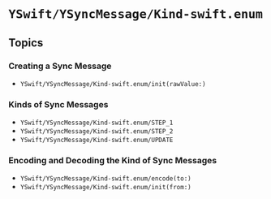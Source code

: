 # ``YSwift/YSyncMessage/Kind-swift.enum``

## Topics

### Creating a Sync Message

- ``YSwift/YSyncMessage/Kind-swift.enum/init(rawValue:)``

### Kinds of Sync Messages

- ``YSwift/YSyncMessage/Kind-swift.enum/STEP_1``
- ``YSwift/YSyncMessage/Kind-swift.enum/STEP_2``
- ``YSwift/YSyncMessage/Kind-swift.enum/UPDATE``

### Encoding and Decoding the Kind of Sync Messages

- ``YSwift/YSyncMessage/Kind-swift.enum/encode(to:)``
- ``YSwift/YSyncMessage/Kind-swift.enum/init(from:)``

